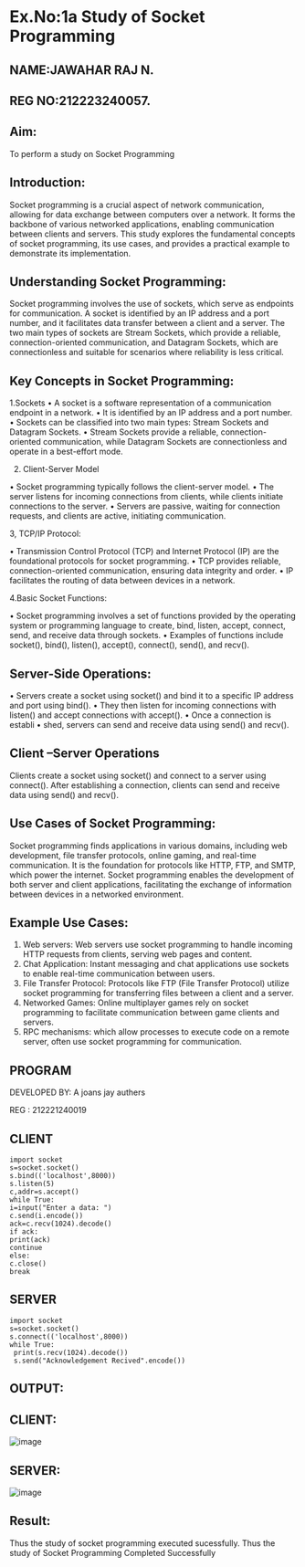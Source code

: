 # Ex.No:1a  			Study of Socket Programming
## NAME:JAWAHAR RAJ N.
## REG NO:212223240057.
## Aim: 
To perform a study on Socket Programming
## Introduction:

 Socket programming is a crucial aspect of network communication, allowing for data exchange between computers over a network. It forms the backbone of various networked applications, enabling communication between clients and servers. This study explores the fundamental concepts of socket programming, its use cases, and provides a practical example to demonstrate its implementation.
## Understanding Socket Programming:
Socket programming involves the use of sockets, which serve as endpoints for communication. A socket is identified by an IP address and a port number, and it facilitates data transfer between a client and a server. The two main types of sockets are Stream Sockets, which provide a reliable, connection-oriented communication, and Datagram Sockets, which are connectionless and suitable for scenarios where reliability is less critical.
## Key Concepts in Socket Programming:
1.Sockets
•	A socket is a software representation of a communication endpoint in a network.
•	It is identified by an IP address and a port number.
•	Sockets can be classified into two main types: Stream Sockets and Datagram Sockets.
•	Stream Sockets provide a reliable, connection-oriented communication, while Datagram Sockets are connectionless and operate in a best-effort mode.

2. Client-Server Model

•	Socket programming typically follows the client-server model.
•	The server listens for incoming connections from clients, while clients initiate connections to the server.
•	Servers are passive, waiting for connection requests, and clients are active, initiating communication.

3, TCP/IP Protocol:

•	Transmission Control Protocol (TCP) and Internet Protocol (IP) are the foundational protocols for socket programming.
•	TCP provides reliable, connection-oriented communication, ensuring data integrity and order.
•	IP facilitates the routing of data between devices in a network.

4.Basic Socket Functions:

•	Socket programming involves a set of functions provided by the operating system or programming language to create, bind, listen, accept, connect, send, and receive data through sockets.
•	Examples of functions include socket(), bind(), listen(), accept(), connect(), send(), and recv().

## Server-Side Operations:

•	Servers create a socket using socket() and bind it to a specific IP address and port using bind().
•	They then listen for incoming connections with listen() and accept connections with accept().
•	Once a connection is establi
•	shed, servers can send and receive data using send() and recv().

## Client –Server Operations

Clients create a socket using socket() and connect to a server using connect().
After establishing a connection, clients can send and receive data using send() and recv().

## Use Cases of Socket Programming:
Socket programming finds applications in various domains, including web development, file transfer protocols, online gaming, and real-time communication. It is the foundation for protocols like HTTP, FTP, and SMTP, which power the internet. Socket programming enables the development of both server and client applications, facilitating the exchange of information between devices in a networked environment.
## Example Use Cases:

1.	Web servers: Web servers use socket programming to handle incoming HTTP requests from clients, serving web pages and content.
2.	Chat Application: Instant messaging and chat applications use sockets to enable real-time communication between users.
3.	File Transfer Protocol: Protocols like FTP (File Transfer Protocol) utilize socket programming for transferring files between a client and a server.
4.	Networked Games: Online multiplayer games rely on socket programming to facilitate communication between game clients and servers.
5.	RPC mechanisms: which allow processes to execute code on a remote server, often use socket programming for communication.
## PROGRAM
DEVELOPED BY: A joans jay authers 

REG : 212221240019
## CLIENT
```
import socket
s=socket.socket()
s.bind(('localhost',8000))
s.listen(5)
c,addr=s.accept()
while True:
i=input("Enter a data: ")
c.send(i.encode())
ack=c.recv(1024).decode()
if ack:
print(ack)
continue
else:
c.close()
break
```
## SERVER
```
import socket
s=socket.socket()
s.connect(('localhost',8000))
while True:
 print(s.recv(1024).decode())
 s.send("Acknowledgement Recived".encode())
```
## OUTPUT:
## CLIENT:
![image](https://github.com/23006823/SocketStudy/assets/138971409/62ad7c95-fb12-4104-9b57-879b618dfa69)
## SERVER:
![image](https://github.com/23006823/SocketStudy/assets/138971409/5c2a7f07-a8e8-43d6-84a1-230ef3cce980)




## Result:
Thus the study of socket programming executed sucessfully.
Thus the study of Socket Programming Completed Successfully
